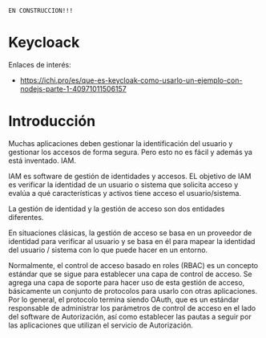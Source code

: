 
```
EN CONSTRUCCION!!!
```

# Keycloack

Enlaces de interés:
* https://ichi.pro/es/que-es-keycloak-como-usarlo-un-ejemplo-con-nodejs-parte-1-40971011506157


# Introducción

Muchas aplicaciones deben gestionar la identificación del usuario y gestionar los accesos de forma segura. Pero esto no es fácil y además ya está inventado. IAM.

IAM es software de gestión de identidades y accesos. EL objetivo de IAM es verificar la identidad de un usuario o sistema que solicita acceso y evalúa a qué características y activos tiene acceso el usuario/sistema.

La gestión de identidad y la gestión de acceso son dos entidades diferentes.

En situaciones clásicas, la gestión de acceso se basa en un proveedor de identidad para verificar al usuario y se basa en él para mapear la identidad del usuario / sistema con lo que puede hacer en un entorno.

Normalmente, el control de acceso basado en roles (RBAC) es un concepto estándar que se sigue para establecer una capa de control de acceso. Se agrega una capa de soporte para hacer uso de esta gestión de acceso, básicamente un conjunto de protocolos para usarlo con otras aplicaciones. Por lo general, el protocolo termina siendo OAuth, que es un estándar responsable de administrar los parámetros de control de acceso en el lado del software de Autorización, así como establecer las pautas a seguir por las aplicaciones que utilizan el servicio de Autorización.
